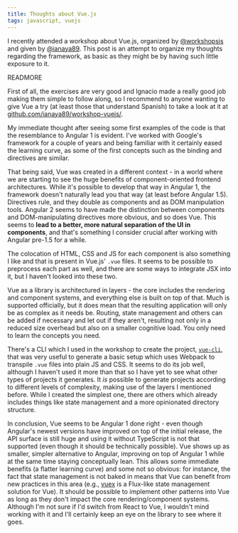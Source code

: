 ```yaml
---
title: Thoughts about Vue.js
tags: javascript, vuejs
---
```


I recently attended a workshop about Vue.js, organized by [@workshopsjs](https://twitter.com/workshopsjs) and given by [@ianaya89](https://twitter.com/ianaya89). This post is an attempt to organize my thoughts regarding the framework, as basic as they might be by having such little exposure to it.

READMORE

First of all, the exercises are very good and Ignacio made a really good job making them simple to follow along, so I recommend to anyone wanting to give Vue a try (at least those that understand Spanish) to take a look at it at [github.com/ianaya89/workshop-vuejs/](github.com/ianaya89/workshop-vuejs/).

My immediate thought after seeing some first examples of the code is that the resemblance to Angular 1 is evident. I've worked with Google's framework for a couple of years and being familiar with it certainly eased the learning curve, as some of the first concepts such as the binding and directives are similar.

That being said, Vue was created in a different context - in a world where we are starting to see the huge benefits of component-oriented frontend architectures. While it's possible to develop that way in Angular 1, the framework doesn't naturally lead you that way (at least before Angular 1.5). Directives rule, and they double as components and as DOM manipulation tools. Angular 2 seems to have made the distinction between components and DOM-manipulating directives more obvious, and so does Vue. This seems to **lead to a better, more natural separation of the UI in components**, and that's something I consider crucial after working with Angular pre-1.5 for a while.

The colocation of HTML, CSS and JS for each component is also something I like and that is present in Vue.js' `.vue` files. It seems to be possible to preprocess each part as well, and there are some ways to integrate JSX into it, but I haven't looked into these two.

Vue as a library is architectured in layers - the core includes the rendering and component systems, and everything else is built on top of that. Much is supported officially, but it does mean that the resulting application will only be as complex as it needs be. Routing, state management and others can be added if necessary and let out if they aren't, resulting not only in a reduced size overhead but also on a smaller cognitive load. You only need to learn the concepts you need.

There's a CLI which I used in the workshop to create the project, [`vue-cli`](https://github.com/vuejs/vue-cli), that was very useful to generate a basic setup which uses Webpack to transpile `.vue` files into plain JS and CSS. It seems to do its job well, although I haven't used it more than that so I have yet to see what other types of projects it generates. It _is_ possible to generate projects according to different levels of complexity, making use of the layers I mentioned before. While I created the simplest one, there are others which already includes things like state management and a more opinionated directory structure.

In conclusion, Vue seems to be Angular 1 done right - even though Angular's newest versions have improved on top of the initial release, the API surface is still huge and using it without TypeScript is not that supported (even though it should be technically possible). Vue shows up as smaller, simpler alternative to Angular, improving on top of Angular 1 while at the same time staying conceptually lean. This allows some immediate benefits (a flatter learning curve) and some not so obvious: for instance, the fact that state management is not baked in means that Vue can benefit from new practices in this area (e.g., [vuex](https://github.com/vuejs/vuex) is a Flux-like state management solution for Vue). It should be possible to implement other patterns into Vue as long as they don't impact the core rendering/component systems. Although I'm not sure if I'd switch from React to Vue, I wouldn't mind working with it and I'll certainly keep an eye on the library to see where it goes.
